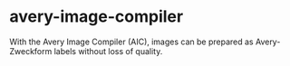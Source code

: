 # avery-image-compiler
With the Avery Image Compiler (AIC), images can be prepared as Avery-Zweckform labels without loss of quality.
